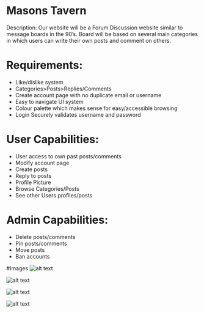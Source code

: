 # Masons Tavern

Description: Our website will be a Forum Discussion website similar to message boards in the 90’s. Board will be based on several main categories in which users can write their own posts and comment on others.

# Requirements:
- Like/dislike system
- Categories>Posts>Replies/Comments
- Create account page with no duplicate email or username
- Easy to navigate UI system
- Colour palette which makes sense for easy/accessible browsing
- Login Securely validates username and password

# User Capabilities:
- User access to own past posts/comments
- Modify account page
- Create posts
- Reply to posts
- Profile Picture
- Browse Categories/Posts
- See other Users profiles/posts

# Admin Capabilities:
- Delete posts/comments
- Pin posts/comments
- Move posts
- Ban accounts

#Images
![alt text](http://url/to/img.png "Home Screen")

![alt text](http://url/to/img.png "Home Screen")

![alt text](http://url/to/img.png "Home Screen")

![alt text](http://url/to/img.png "Home Screen")
